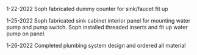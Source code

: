1-22-2022
Soph fabricated dummy counter for sink/faucet fit up

1-25-2022
Soph fabricated sink cabinet interior panel for mounting water pump and pump switch.
Soph installed threaded inserts and fit up water pump on panel.

1-26-2022
Completed plumbing system design and ordered all material